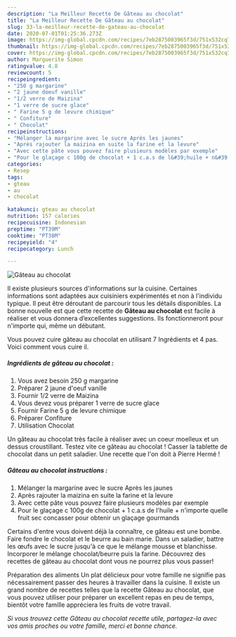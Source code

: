 ```yaml
---
description: "La Meilleur Recette De Gâteau au chocolat"
title: "La Meilleur Recette De Gâteau au chocolat"
slug: 33-la-meilleur-recette-de-gateau-au-chocolat
date: 2020-07-01T01:25:36.273Z
image: https://img-global.cpcdn.com/recipes/7eb2875003965f3d/751x532cq70/gateau-au-chocolat-photo-principale-de-la-recette.jpg
thumbnail: https://img-global.cpcdn.com/recipes/7eb2875003965f3d/751x532cq70/gateau-au-chocolat-photo-principale-de-la-recette.jpg
cover: https://img-global.cpcdn.com/recipes/7eb2875003965f3d/751x532cq70/gateau-au-chocolat-photo-principale-de-la-recette.jpg
author: Marguerite Simon
ratingvalue: 4.8
reviewcount: 5
recipeingredient:
- "250 g margarine"
- "2 jaune doeuf vanille"
- "1/2 verre de Maizina"
- "1 verre de sucre glace"
- " Farine 5 g de levure chimique"
- " Confiture"
- " Chocolat"
recipeinstructions:
- "Mélanger la margarine avec le sucre Après les jaunes"
- "Après rajouter la maizina en suite la farine et la levure"
- "Avec cette pâte vous pouvez faire plusieurs modèles par exemple"
- "Pour le glaçage c 100g de chocolat + 1 c.a.s de l&#39;huile + n&#39;importe quelle fruit sec concasser pour obtenir un glaçage gourmands"
categories:
- Resep
tags:
- gteau
- au
- chocolat

katakunci: gteau au chocolat 
nutrition: 157 calories
recipecuisine: Indonesian
preptime: "PT39M"
cooktime: "PT38M"
recipeyield: "4"
recipecategory: Lunch

---
```



![Gâteau au chocolat](https://img-global.cpcdn.com/recipes/7eb2875003965f3d/751x532cq70/gateau-au-chocolat-photo-principale-de-la-recette.jpg)

Il existe plusieurs sources d'informations sur la cuisine. Certaines informations sont adaptées aux cuisiniers expérimentés et non à l'individu typique. Il peut être déroutant de parcourir tous les détails disponibles. La bonne nouvelle est que cette recette de <strong> Gâteau au chocolat </strong> est facile à réaliser et vous donnera d’excellentes suggestions. Ils fonctionneront pour n'importe qui, même un débutant.

<!--inarticleads1-->

Vous pouvez cuire gâteau au chocolat en utilisant 7 Ingrédients et 4 pas. Voici comment vous cuire il.

##### Ingrédients de gâteau au chocolat :

1. Vous avez besoin 250 g margarine
1. Préparer 2 jaune d&#39;oeuf vanille
1. Fournir 1/2 verre de Maizina
1. Vous devez vous préparer 1 verre de sucre glace
1. Fournir  Farine 5 g de levure chimique
1. Préparer  Confiture
1. Utilisation  Chocolat


Un gâteau au chocolat très facile à réaliser avec un coeur moelleux et un dessus croustillant. Testez vite ce gâteau au chocolat ! Casser la tablette de chocolat dans un petit saladier. Une recette que l&#39;on doit à Pierre Hermé ! 

<!--inarticleads2-->

##### Gâteau au chocolat instructions :

1. Mélanger la margarine avec le sucre Après les jaunes
1. Après rajouter la maizina en suite la farine et la levure
1. Avec cette pâte vous pouvez faire plusieurs modèles par exemple
1. Pour le glaçage c 100g de chocolat + 1 c.a.s de l&#39;huile + n&#39;importe quelle fruit sec concasser pour obtenir un glaçage gourmands


Certains d&#39;entre vous doivent déjà la connaître, ce gâteau est une bombe. Faire fondre le chocolat et le beurre au bain marie. Dans un saladier, battre les œufs avec le sucre jusqu&#39;à ce que le mélange mousse et blanchisse. Incorporer le mélange chocolat/beurre puis la farine. Découvrez des recettes de gâteau au chocolat dont vous ne pourrez plus vous passer! 

<!--inarticleads1-->

<p>
Préparation des aliments Un plat délicieux pour votre famille ne signifie pas nécessairement passer des heures à travailler dans la cuisine. Il existe un grand nombre de recettes telles que la recette Gâteau au chocolat, que vous pouvez utiliser pour préparer un excellent repas en peu de temps, bientôt votre famille appréciera les fruits de votre travail.
</p>

<p>
<i>Si vous trouvez cette Gâteau au chocolat recette utile, partagez-la avec vos amis proches ou votre famille, merci et bonne chance.</i>
</p>
